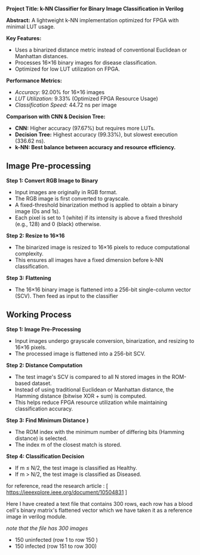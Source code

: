 
**Project Title: k-NN Classifier for Binary Image Classification in Verilog**

**Abstract:** A lightweight k-NN implementation optimized for FPGA with minimal LUT usage.

**Key Features:**
* Uses a binarized distance metric instead of conventional Euclidean or Manhattan distances.
* Processes 16×16 binary images for disease classification.
* Optimized for low LUT utilization on FPGA.

**Performance Metrics:**

*  _Accuracy:_ 92.00% for 16×16 images
*  _LUT Utilization:_ 9.33% (Optimized FPGA Resource Usage)
*  _Classification Speed:_ 44.72 ns per image

**Comparison with CNN & Decision Tree:**

* **CNN:** Higher accuracy (97.67%) but requires more LUTs.
* **Decision Tree:** Highest accuracy (99.33%), but slowest execution (336.62 ns).
* **k-NN: Best balance between accuracy and resource efficiency.**

## Image Pre-processing ##

**Step 1: Convert RGB Image to Binary**

* Input images are originally in RGB format.
* The RGB image is first converted to grayscale.
* A fixed-threshold binarization method is applied to obtain a binary image (0s and 1s).
* Each pixel is set to 1 (white) if its intensity is above a fixed threshold (e.g., 128) and 0 (black) otherwise.
  
**Step 2: Resize to 16×16**

* The binarized image is resized to 16×16 pixels to reduce computational complexity.
* This ensures all images have a fixed dimension before k-NN classification.

**Step 3: Flattening**
* The 16×16 binary image is flattened into a 256-bit single-column vector (SCV). Then feed as input to the classifier

## Working Process ##

**Step 1: Image Pre-Processing**

* Input images undergo grayscale conversion, binarization, and resizing to 16×16 pixels.
* The processed image is flattened into a 256-bit SCV.

**Step 2: Distance Computation**
* The test image's SCV is compared to all N stored images in the ROM-based dataset.
* Instead of using traditional Euclidean or Manhattan distance, the Hamming distance (bitwise XOR + sum) is computed.
* This helps reduce FPGA resource utilization while maintaining classification accuracy.
  
**Step 3: Find Minimum Distance )**
* The ROM index with the minimum number of differing bits (Hamming distance) is selected.
* The index m of the closest match is stored.
  
**Step 4: Classification Decision**
* If m ≤ N/2, the test image is classified as Healthy. 
* If m > N/2, the test image is classified as Diseased.

for reference, read the research article :  [ https://ieeexplore.ieee.org/document/10504831 ]

Here I have created a text file that contains 300 rows, each row has a blood cell's binary matrix's flattened vector which we have taken it as a reference image in verilog module.

_note that the file has 300 images_ 
* 150 uninfected (row 1 to row 150  )
* 150 infected   (row 151 to row 300)
